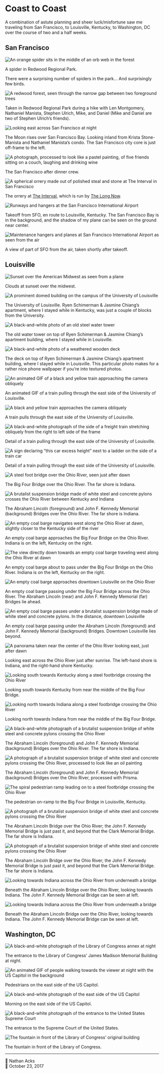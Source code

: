 # Coast to Coast

A combination of astute planning and sheer luck/misfortune saw me traveling from San Francisco, to Louisville, Kentucky, to Washington, DC over the course of two and a half weeks.

## San Francisco

![An orange spider sits in the middle of an orb web in the forest](assets/e6e0ceed701be96c0532b34b9c8988c7.webp)

A spider in Redwood Regional Park.

There were a surprising number of spiders in the park… And surprisingly few birds.

![A redwood forest, seen through the narrow gap between two foreground trees](assets/ed8a2730316d777b8d3aefe5c140996f.webp)

Taken in Redwood Regional Park during a hike with Len Montgomery, Nathaniel Manista, Stephen Ulrich, Mike, and Daniel (Mike and Daniel are two of Stephen Ulrich’s friends).

![Looking east across San Francisco at night](assets/1ac70333b809caf793b7eef2b3d71654.webp)

The Moon rises over San Francisco Bay. Looking inland from Krista Stone-Manista and Nathaniel Manista’s condo. The San Francisco city core is just off-frame to the left.

![A photograph, processed to look like a pastel painting, of five friends sitting on a couch, laughing and drinking wine](assets/99480951eccc60649d3642a9b386b722.webp)

The San Francisco after dinner crew.

![A spherical orrery made out of polished steal and stone at The Interval in San Francisco](assets/05d3485fdd3893358ca4323882fd13dd.webp)

The orrery at [The Interval](https://theinterval.org/), which is run by [The Long Now](https://longnow.org/).

![Runways and hangers at the San Francisco International Airport](assets/f93fc321c1b69dc6e1c1958d145ec563.webp)

Takeoff from SFO, en route to Louisville, Kentucky. The San Francisco Bay is in the background, and the shadow of my plane can be seen on the ground near center.

![Maintenance hangers and planes at San Francisco International Airport as seen from the air](assets/bec266851012b243e8c86f0e7cf2fde4.webp)

A view of part of SFO from the air, taken shortly after takeoff.

## Louisville

![Sunset over the American Midwest as seen from a plane](assets/91ad118a2fb99ae8bfc5cf5358a0bf62.webp)

Clouds at sunset over the midwest.

![A prominent domed building on the campus of the University of Louisville](assets/c1d96c7f8c94d683692eac4f090a5f1e.webp)

The University of Louisville. Ryen Schimerman & Jasmine Chiang’s apartment, where I stayed while in Kentucky, was just a couple of blocks from the University.

![A black-and-white photo of an old steel water tower](assets/74e20ec098432ba79d9c6f6b584d5288.webp)

The old water tower on top of Ryen Schimerman & Jasmine Chiang’s apartment building, where I stayed while in Louisville.

![A black-and-white photo of a weathered wooden deck](assets/001008afb03d306904537cd27faca476.webp)

The deck on top of Ryen Schimerman & Jasmine Chiang’s apartment building, where I stayed while in Louisville. This particular photo makes for a rather nice phone wallpaper if you’re into textured photos.

![An animated GIF of a black and yellow train approaching the camera obliquely](assets/26ab3880c46d03c5780b77fd3fb4cdc5.webp)

An animated GIF of a train pulling through the east side of the University of Louisville.

![A black and yellow train approaches the camera obliquely](assets/4a63feed39bcc845f3d14b969e6b56c8.webp)

A train pulls through the east side of the University of Louisville.

![A black-and-white photograph of the side of a freight train stretching obliquely from the right to left side of the frame](assets/52f95d35b8f04378c03b96a2b2e7d4c7.webp)

Detail of a train pulling through the east side of the University of Louisville.

![A sign declaring “this car excess height” next to a ladder on the side of a train car](assets/ecf1882e1b40a908081ae31002c04662.webp)

Detail of a train pulling through the east side of the University of Louisville.

![A steel foot bridge over the Ohio River, seen just after dawn](assets/078f0252c29dc2887a8f0f3426bae1f1.webp)

The Big Four Bridge over the Ohio River. The far shore is Indiana.

![A brutalist suspension bridge made of white steel and concrete pylons crosses the Ohio River between Kentucky and Indiana](assets/fb431eb096516a95880fcebe592c5db7.webp)

The Abraham Lincoln (foreground) and John F. Kennedy Memorial (background) Bridges over the Ohio River. The far shore is Indiana.

![An empty coal barge navigates west along the Ohio River at dawn, slightly closer to the Kentucky side of the river](assets/4072b7e98466ecac215b62477b4fc85f.webp)

An empty coal barge approaches the Big Four Bridge on the Ohio River. Indiana is on the left, Kentucky on the right.

![The view directly down towards an empty coal barge traveling west along the Ohio River at dawn](assets/a08dd9ff2b84b39f4284861a633059c3.webp)

An empty coal barge about to pass under the Big Four Bridge on the Ohio River. Indiana is on the left, Kentucky on the right.

![An empty coal barge approaches downtown Louisville on the Ohio River](assets/e9aaa7718aac633a51e840018f809ee2.webp)

An empty coal barge passing under the Big Four Bridge across the Ohio River. The Abraham Lincoln (near) and John F. Kennedy Memorial (far) Bridges lie ahead.

![An empty coal barge passes under a brutalist suspension bridge made of white steel and concrete pylons. In the distance, downtown Louisville](assets/8251836278ab264842274c6334f7b0f3.webp)

An empty coal barge passing under the Abraham Lincoln (foreground) and John F. Kennedy Memorial (background) Bridges. Downtown Louisville lies beyond.

![A panorama taken near the center of the Ohio River looking east, just after dawn](assets/78854888454de9d59aaceb6620eefb8e.webp)

Looking east across the Ohio River just after sunrise. The left-hand shore is Indiana, and the right-hand shore Kentucky.

![Looking south towards Kentucky along a steel footbridge crossing the Ohio River](assets/ceda4d34e5be686a87266ca43ea6b5ff.webp)

Looking south towards Kentucky from near the middle of the Big Four Bridge.

![Looking north towards Indiana along a steel footbridge crossing the Ohio River](assets/d08fc4752ea3a2659987fe6ffcb5efb6.webp)

Looking north towards Indiana from near the middle of the Big Four Bridge.

![A black-and-white photograph of a brutalist suspension bridge of white steel and concrete pylons crossing the Ohio River](assets/3a1dfb3b5be02a831dab89dfdb42ba12.webp)

The Abraham Lincoln (foreground) and John F. Kennedy Memorial (background) Bridges over the Ohio River. The far shore is Indiana.

![A photograph of a brutalist suspension bridge of white steel and concrete pylons crossing the Ohio River, processed to look like an oil painting](assets/25946417d760933834aa499bf5d86fab.webp)

The Abraham Lincoln (foreground) and John F. Kennedy Memorial (background) Bridges over the Ohio River, processed with Prisma.

![The spiral pedestrian ramp leading on to a steel footbridge crossing the Ohio River](assets/c779a23170c32ba355feb285d60d69d0.webp)

The pedestrian on-ramp to the Big Four Bridge in Louisville, Kentucky.

![A photograph of a brutalist suspension bridge of white steel and concrete pylons crossing the Ohio River](assets/756fb7d3cd31ed947c3f6af7e8c5e4e1.webp)

The Abraham Lincoln Bridge over the Ohio River; the John F. Kennedy Memorial Bridge is just past it, and beyond that the Clark Memorial Bridge. The far shore is Indiana.

![A photograph of a brutalist suspension bridge of white steel and concrete pylons crossing the Ohio River](assets/a054d92f9e95a6804875c91b1dff4a30.webp)

The Abraham Lincoln Bridge over the Ohio River; the John F. Kennedy Memorial Bridge is just past it, and beyond that the Clark Memorial Bridge. The far shore is Indiana.

![Looking towards Indiana across the Ohio River from underneath a bridge](assets/5760ba21347d8e4e5c14dae7f9986aa1.webp)

Beneath the Abraham Lincoln Bridge over the Ohio River, looking towards Indiana. The John F. Kennedy Memorial Bridge can be seen at left.

![Looking towards Indiana across the Ohio River from underneath a bridge](assets/34afc2091eff099daf1abb996274f79b.webp)

Beneath the Abraham Lincoln Bridge over the Ohio River, looking towards Indiana. The John F. Kennedy Memorial Bridge can be seen at left.

## Washington, DC

![A black-and-white photograph of the Library of Congress annex at night](assets/0766be16b14893f8fac2b8e67ac1403f.webp)

The entrance to the Library of Congress’ James Madison Memorial Building at night.

![An animated GIF of people walking towards the viewer at night with the US Capitol in the background](assets/6ca55d14f4c2d17867eded8f5f71169e.webp)

Pedestrians on the east side of the US Capitol.

![A black-and-white photograph of the east side of the US Capitol](assets/6b4c087e2341b39f751c4998e5ddc483.webp)

Morning on the east side of the US Capitol.

![A black-and-white photograph of the entrance to the United States Supreme Court](assets/8b8017fc80ac2faba918f2e238cd9f1f.webp)

The entrance to the Supreme Court of the United States.

![The fountain in front of the Library of Congress’ original building](assets/9341e6bb4d58bbb7cf52198d3c6e6c67.webp)

The fountain in front of the Library of Congress.

- - - -

👤 Nathan Acks  
📅 October 23, 2017
